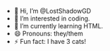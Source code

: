 - 👋 Hi, I’m @LostShadowGD
- 👀 I’m interested in coding.
- 🌱 I’m currently learning HTML.
- 😄 Pronouns: they/them
- ⚡ Fun fact: I have 3 cats!

<!---
LostShadowGD/LostShadowGD is a ✨ special ✨ repository because its `README.md` (this file) appears on your GitHub profile.
You can click the Preview link to take a look at your changes.
--->
